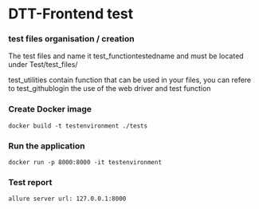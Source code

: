 # DTT-Frontend test

### test files organisation / creation
The test files and name it test_functiontestedname and must be located under Test/test_files/

test_utilities contain function that can be used in your files, you can refere to test_githublogin the use of the web driver and test function


### Create Docker image
``` docker build -t testenvironment ./tests ```


### Run the application
``` docker run -p 8000:8000 -it testenvironment ```


### Test report
```allure server url: 127.0.0.1:8000 ```